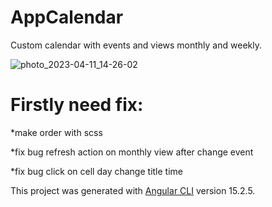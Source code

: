 # AppCalendar

Custom calendar with events and views monthly and weekly.

![photo_2023-04-11_14-26-02](https://user-images.githubusercontent.com/48102250/231156498-23772ea4-657f-4cb0-9570-4f972d7e3eb0.jpg)

# Firstly need fix:

*make order with scss

*fix bug refresh action on monthly view after change event

*fix bug click on cell day change title time


This project was generated with [Angular CLI](https://github.com/angular/angular-cli) version 15.2.5.
